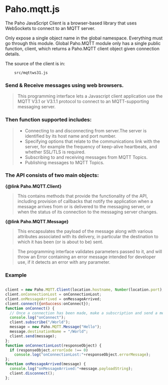  Paho.mqtt.js
==============
The Paho JavaScript Client is a browser-based library that uses WebSockets to connect
to an MQTT server.  

Only expose a single object name in the global namespace. Everything must go through
this module. Global Paho.MQTT module only has a single public function, client, which
returns a Paho.MQTT client object given connection details.

The source of the client is in:
```
    src/mqttws31.js
```

### Send & Receive messages using web browsers.

> This programming interface lets a Javascript client application use the MQTT V3.1 or
  V3.1.1 protocol to connect to an MQTT-supporting messaging server.

### Then function supported includes:

> * Connecting to and disconnecting from server.The server is identified by its host name and port number.
> * Specifying options that relate to the communications link with the server, for example the frequency
    of keep-alive heartbeats, and whether SSL/TLS is required.
> * Subscribing to and receiving messages from MQTT Topics.
> * Publishing messages to MQTT Topics.

### The API consists of two main objects:

**{@link Paho.MQTT.Client}**
> This contains methods that provide the functionality of the API,
  including provision of callbacks that notify the application when a message
  arrives from or is delivered to the messaging server,
  or when the status of its connection to the messaging server changes.

**{@link Paho.MQTT.Message}**
> This encapsulates the payload of the message along with various attributes
  associated with its delivery, in particular the destination to which it has
  been (or is about to be) sent.

> The programming interface validates parameters passed to it, and will throw
  an Error containing an error message intended for developer use, if it detects
  an error with any parameter.

### Example

```JavaScript

client = new Paho.MQTT.Client(location.hostname, Number(location.port), "clientId");
client.onConnectionLost = onConnectionLost;
client.onMessageArrived = onMessageArrived;
client.connect({onSuccess:onConnect});
function onConnect() {
  // Once a connection has been made, make a subscription and send a message.
  console.log("onConnect");
  client.subscribe("/World");
  message = new Paho.MQTT.Message("Hello");
  message.destinationName = "/World";
  client.send(message); 
};
function onConnectionLost(responseObject) {
  if (responseObject.errorCode !== 0)
    console.log("onConnectionLost:"+responseObject.errorMessage);
};
function onMessageArrived(message) {
  console.log("onMessageArrived:"+message.payloadString);
  client.disconnect(); 
};
```
